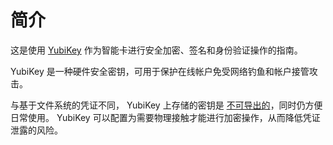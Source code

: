# 简介
这是使用 [YubiKey](https://www.yubico.com/products/identifying-your-yubikey/) 作为智能卡进行安全加密、签名和身份验证操作的指南。

YubiKey 是一种硬件安全密钥，可用于保护在线帐户免受网络钓鱼和帐户接管攻击。

与基于文件系统的凭证不同， YubiKey 上存储的密钥是​ [不可导出的](https://support.yubico.com/hc/en-us/articles/360016614880-Can-I-duplicate-or-clone-a-YubiKey)，同时仍方便日常使用。 YubiKey 可以配置为需要物理接触才能进行加密操作，从而降低凭证泄露的风险。